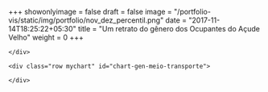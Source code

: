 +++ 
showonlyimage = false 
draft = false
image = "/portfolio-vis/static/img/portfolio/nov_dez_percentil.png" 
date = "2017-11-14T18:25:22+05:30" 
title = "Um retrato do gênero dos Ocupantes do Açude Velho" 
weight = 0 
+++

<script src="https://d3js.org/d3.v4.min.js"></script>

<div class="container">
    <div class="row mychart" id="chart-gen-hor">
    
    </div>
    
    <div class="row mychart" id="chart-gen-meio-transporte">
        
    </div>
    
</div>

<style>

.linha-homem{
    stroke: green;
    stroke-width: 2;
    fill: none;
}

.linha-mulher{
    stroke: red;
    stroke-width: 2;
    fill: none;
}
</style>

<script type="text/javascript">
    "use strict"

    function desenhaBarrasGenTransp(dados){
        var alturaSVG = 400, larguraSVG = 900;
        var  margin = {top: 10, right: 20, bottom:30, left: 45},
            larguraVis = larguraSVG - margin.left - margin.right,
            alturaVis = alturaSVG - margin.top - margin.bottom;

        var grafico = d3.select('#chart-gen-meio-transporte')
            .append('svg')
              .attr('height', alturaSVG)
              .attr('width', larguraSVG)
            .append('g')
              .attr('transform', `translate(${margin.left}, ${margin.right})`);

        function processaDados(dados){
          var resultado = [0, 0, 0, 0];
          dados.forEach(dado => {
            //0 = mulheres ciclistas
            resultado[0] += Number(dado.mulheres_ciclistas);
            //1 = mulheres pedestres
            resultado[1] += Number(dado.mulheres_pedestres);
            //2 = homens ciclistas
            resultado[2] += Number(dado.homens_ciclistas);
            //3 = homens pedestres
            resultado[3] += Number(dado.homens_pedestres);
          });

          return resultado;
        }

        const dados = processaDados(dados);

        const x = d3.scaleBand().domain(['Homens Ciclistas', 'Mulheres Ciclistas', 'Homens Pedestres', 'Mulheres Pedestres']).rangeRound([0, larguraVis]).padding(1);
        const y = d3.scaleLinear(dados).domain();
    }

    function desenhaGraficoGeneroHorario(dados) {
       var alturaSVG = 400, larguraSVG = 900;
       var	margin = {top: 10, right: 20, bottom:30, left: 45},
          larguraVis = larguraSVG - margin.left - margin.right,
          alturaVis = alturaSVG - margin.top - margin.bottom;

      var grafico = d3.select('#chart-gen-hor')
          .append('svg')
            .attr('height', alturaSVG)
            .attr('width', larguraSVG)
          .append('g')
            .attr('transform', `translate(${margin.left}, ${margin.right})`);
        
        

      function unique(a){
        return a.filter(function(item, i, ar){ return ar.indexOf(item) === i});      
      }

      function processaDados(dados){
        const horarios = unique(dados.map(dado => dado.horario_final));
        const result = [];
        horarios.forEach(function(horario){
            const dadosComHorario = dados.filter((item) => item.horario_final === horario);
            let dadoProcessado = {
                horario: horario,
                homens: 0,
                mulheres: 0            
            };
            dadosComHorario.forEach((dado)=> {
                 dadoProcessado.homens += (parseInt(dado.homens_ciclistas) + parseInt(dado.homens_pedestres));
                 dadoProcessado.mulheres += (parseInt(dado.mulheres_ciclistas) + parseInt(dado.mulheres_pedestres)); 
            });
            result.push(dadoProcessado);
        });
        
        return result;
      }
      
      dados = processaDados(dados);
      
      function apenasHoras(a){
        return a.filter((item) => item.endsWith("00"));
      };
      
      function horaComoInt(h){
        return parseInt(h.replace(':', ''));
      }
      
      const horasComoInt = dados.map((dado) => horaComoInt(dado.horario));
      const x = d3.scaleLinear().domain([d3.min(horasComoInt), d3.max(horasComoInt)]).rangeRound([0, larguraVis]).clamp(true);
      
      const homens = dados.map((dado) => dado.homens);
      const yHomem = d3.scaleLinear().domain([d3.max(homens), d3.min(homens)]).range([0, alturaVis]);
      
      const mulheres = dados.map((dado) => dado.mulheres);
      const yMulher = d3.scaleLinear().domain([d3.max(mulheres), d3.min(mulheres)]).range([0, alturaVis]);


      const containerCirculos = grafico.selectAll('g')
               .data(dados)
               .enter().append('g');
                   
      grafico.append('path')
                         .attr('d', d3.line().x((d) =>x(horaComoInt(d.horario))).y((d) => yHomem(d.homens))(dados)) 
                         .attr('class', 'linha-homem');
      
      grafico.append('path')
                          .attr('d', d3.line().x((d) =>x(horaComoInt(d.horario))).y((d) => yMulher(d.mulheres))(dados)) 
                          .attr('class', 'linha-mulher');
        
      const horas = apenasHoras(dados.map((dado) => (dado.horario)));
      const horasEixo = d3.scaleBand().domain(horas).rangeRound([0, larguraVis]);
      grafico.append("g")
              .attr("class", "x axis")
              .attr("transform", "translate(0," + alturaVis + ")")
              .call(d3.axisBottom(horasEixo)); 
      
      const qtdEixo = d3.scaleLinear().domain([d3.max(homens.concat(mulheres)), d3.min(homens.concat(mulheres))]).range([0, alturaVis]);
      grafico.append('g')
              .attr('transform', 'translate(0,0)')
              .call(d3.axisLeft(qtdEixo))

      grafico.append("text")
        .attr("transform", "translate(-30," + (alturaVis + margin.top)/2 + ") rotate(-90)")
        .text("Quantidade");
    }

    d3.csv('/portfolio-vis/static/data/acude-velho.csv', function(dados) {
      desenhaGraficoGeneroHorario(dados);
      desenhaBarrasGenTransp(dados);
    });
  </script>
